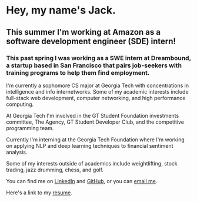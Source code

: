 # Hey, my name's Jack.

## This summer I'm working at Amazon as a software development engineer (SDE) intern!

### This past spring I was working as a SWE intern at Dreambound, a startup based in San Francisco that pairs job-seekers with training programs to help them find employment.

I'm currently a sophomore CS major at Georgia Tech with concentrations in intelligence and info internetworks. Some of my academic interests include full-stack web development, computer networking, and high performance computing.

At Georgia Tech I'm involved in the GT Student Foundation investments committee, The Agency, GT Student Developer Club, and the competitive programming team.

Currently I'm interning at the Georgia Tech Foundation where I'm working on applying NLP and deep learning techniques to financial sentiment analysis.

Some of my interests outside of academics include weightlifting, stock trading, jazz drumming, chess, and golf.

You can find me on [LinkedIn](https://linkedin.com/in/jackpalaia) and [GitHub](https://github.com/jackpalaia), or you can [email me](mailto:jack@jackpalaia.com).

Here's a link to my [resume](https://jackpalaia.com/resume.pdf).
